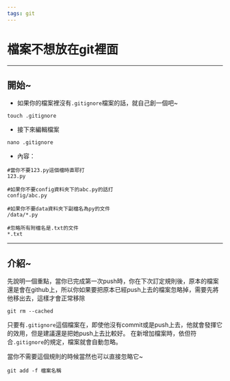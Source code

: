 ```yaml
---
tags: git
---
```

# 檔案不想放在git裡面
---
## 開始~
- 如果你的檔案裡沒有```.gitignore```檔案的話，就自己創一個吧~
```cmake=
touch .gitignore
```
- 接下來編輯檔案
```cmake=
nano .gitignore
```
- 內容：
```cmake=
#當你不要123.py這個檔時直耶打
123.py

#如果你不要config資料夾下的abc.py的話打
config/abc.py

#如果你不要data資料夾下副檔名為py的文件
/data/*.py

#忽略所有附檔名是.txt的文件
*.txt
```

---
## 介紹~
先說明一個重點，當你已完成第一次push時，你在下次訂定規則後，原本的檔案還是會在github上，所以你如果要把原本已經push上去的檔案忽略掉，需要先將他移出去，這樣才會正常移除
```cmake=
git rm --cached
```
只要有```.gitignore```這個檔案在，即使他沒有commit或是push上去，他就會發揮它的效用，但是建議還是把她push上去比較好。
在新增加檔案時，依但符合```.gitignore```的規定，檔案就會自動忽略。

當你不需要這個規則的時候當然也可以直接忽略它~
```cmake=
git add -f 檔案名稱
```

